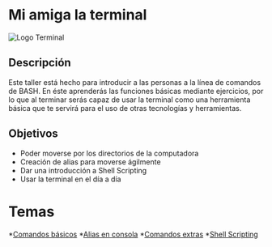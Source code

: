 # Mi amiga la terminal

![Logo Terminal](http://s5.postimg.org/th8nnqmk7/terminal.png)

## Descripción
Este taller está hecho para introducir a las personas a la línea de comandos de BASH.
En éste aprenderás las funciones básicas mediante ejercicios, por lo que al terminar serás capaz de usar la terminal como una herramienta básica que te servirá para el uso de otras tecnologías y herramientas.

## Objetivos
* Poder moverse por los directorios de la computadora
* Creación de alias para moverse ágilmente
* Dar una introducción a Shell Scripting
* Usar la terminal en el día a día

# Temas
*[Comandos básicos](/Page2.md)
*[Alias en consola](/Page3.md)
*[Comandos extras](/Page4.md)
*[Shell Scripting](/Page5.md)